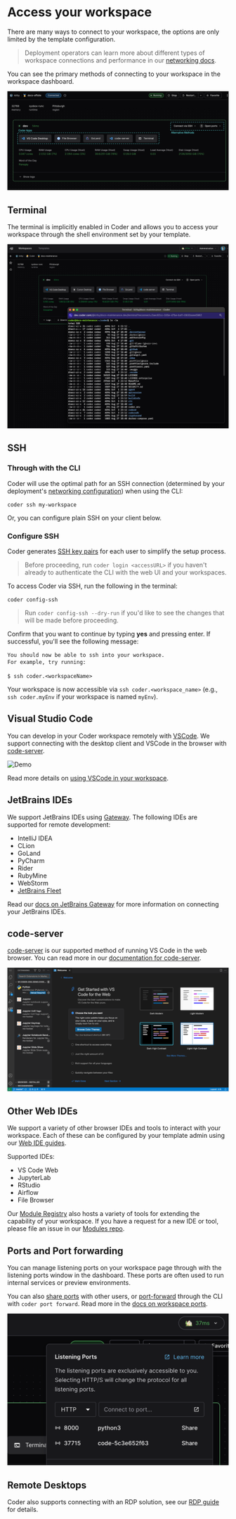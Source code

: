 # Access your workspace

There are many ways to connect to your workspace, the options are only limited
by the template configuration.

> Deployment operators can learn more about different types of workspace
> connections and performance in our
> [networking docs](../../admin/infrastructure/index.md).

You can see the primary methods of connecting to your workspace in the workspace
dashboard.

![Workspace View](../../images/user-guides/workspace-view-connection-annotated.png)

## Terminal

The terminal is implicitly enabled in Coder and allows you to access your
workspace through the shell environment set by your template.

![Terminal Access](../../images/user-guides/terminal-access.png)

## SSH

### Through with the CLI

Coder will use the optimal path for an SSH connection (determined by your
deployment's [networking configuration](../../admin/infrastructure/index.md))
when using the CLI:

```console
coder ssh my-workspace
```

Or, you can configure plain SSH on your client below.

### Configure SSH

Coder generates [SSH key pairs](../../admin/security/secrets.md#ssh-keys) for
each user to simplify the setup process.

> Before proceeding, run `coder login <accessURL>` if you haven't already to
> authenticate the CLI with the web UI and your workspaces.

To access Coder via SSH, run the following in the terminal:

```console
coder config-ssh
```

> Run `coder config-ssh --dry-run` if you'd like to see the changes that will be
> made before proceeding.

Confirm that you want to continue by typing **yes** and pressing enter. If
successful, you'll see the following message:

```console
You should now be able to ssh into your workspace.
For example, try running:

$ ssh coder.<workspaceName>
```

Your workspace is now accessible via `ssh coder.<workspace_name>` (e.g.,
`ssh coder.myEnv` if your workspace is named `myEnv`).

## Visual Studio Code

You can develop in your Coder workspace remotely with
[VSCode](https://code.visualstudio.com/download). We support connecting with the
desktop client and VSCode in the browser with [code-server](#code-server).

![Demo](https://github.com/coder/vscode-coder/raw/main/demo.gif?raw=true)

Read more details on [using VSCode in your workspace](./vscode.md).

## JetBrains IDEs

We support JetBrains IDEs using
[Gateway](https://www.jetbrains.com/remote-development/gateway/). The following
IDEs are supported for remote development:

- IntelliJ IDEA
- CLion
- GoLand
- PyCharm
- Rider
- RubyMine
- WebStorm
- [JetBrains Fleet](./jetbrains.md#jetbrains-fleet)

Read our [docs on JetBrains Gateway](./jetbrains.md) for more information on
connecting your JetBrains IDEs.

## code-server

[code-server](https://github.com/coder/code-server) is our supported method of
running VS Code in the web browser. You can read more in our
[documentation for code-server](https://coder.com/docs/code-server/latest).

![code-server in a workspace](../../images/code-server-ide.png)

## Other Web IDEs

We support a variety of other browser IDEs and tools to interact with your
workspace. Each of these can be configured by your template admin using our
[Web IDE guides](../../admin/templates/extending-templates/web-ides.md).

Supported IDEs:

- VS Code Web
- JupyterLab
- RStudio
- Airflow
- File Browser

Our [Module Registry](https://registry.coder.com/modules) also hosts a variety
of tools for extending the capability of your workspace. If you have a request
for a new IDE or tool, please file an issue in our
[Modules repo](https://github.com/coder/modules/issues).

## Ports and Port forwarding

You can manage listening ports on your workspace page through with the listening
ports window in the dashboard. These ports are often used to run internal
services or preview environments.

You can also [share ports](./port-forwarding.md#sharing-ports) with other users,
or [port-forward](./port-forwarding.md#the-coder-port-forward-command) through
the CLI with `coder port forward`. Read more in the
[docs on workspace ports](./port-forwarding.md).

![Open Ports window](../../images/networking/listeningports.png)

## Remote Desktops

Coder also supports connecting with an RDP solution, see our
[RDP guide](./remote-desktops.md) for details.
